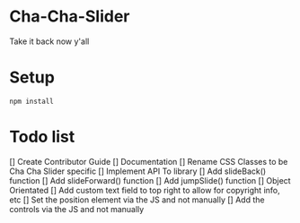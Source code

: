 # Cha-Cha-Slider
Take it back now y'all


# Setup
`npm install`


# Todo list
 [] Create Contributor Guide
 [] Documentation
 [] Rename CSS Classes to be Cha Cha Slider specific
 [] Implement API To library
 [] Add slideBack() function
 [] Add slideForward() function
 [] Add jumpSlide() function
 [] Object Orientated
 [] Add custom text field to top right to allow for copyright info, etc
 [] Set the position element via the JS and not manually
 [] Add the controls via the JS and not manually
